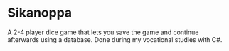 # Sikanoppa
 A 2-4 player dice game that lets you save the game and continue afterwards using a database. Done during my vocational studies with C#.
